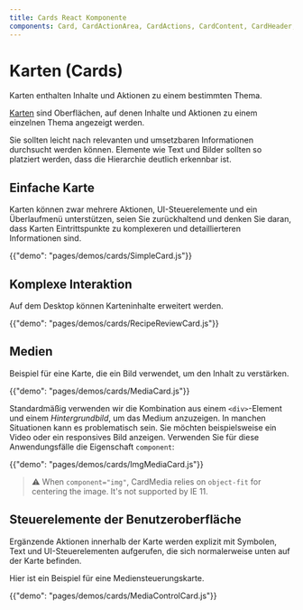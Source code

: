 ```yaml
---
title: Cards React Komponente
components: Card, CardActionArea, CardActions, CardContent, CardHeader, CardMedia, Collapse, Paper
---
```


# Karten (Cards)

<p class="description">Karten enthalten Inhalte und Aktionen zu einem bestimmten Thema.</p>

[Karten](https://material.io/design/components/cards.html) sind Oberflächen, auf denen Inhalte und Aktionen zu einem einzelnen Thema angezeigt werden.

Sie sollten leicht nach relevanten und umsetzbaren Informationen durchsucht werden können. Elemente wie Text und Bilder sollten so platziert werden, dass die Hierarchie deutlich erkennbar ist.

## Einfache Karte

Karten können zwar mehrere Aktionen, UI-Steuerelemente und ein Überlaufmenü unterstützen, seien Sie zurückhaltend und denken Sie daran, dass Karten Eintrittspunkte zu komplexeren und detaillierteren Informationen sind.

{{"demo": "pages/demos/cards/SimpleCard.js"}}

## Komplexe Interaktion

Auf dem Desktop können Karteninhalte erweitert werden.

{{"demo": "pages/demos/cards/RecipeReviewCard.js"}}

## Medien

Beispiel für eine Karte, die ein Bild verwendet, um den Inhalt zu verstärken.

{{"demo": "pages/demos/cards/MediaCard.js"}}

Standardmäßig verwenden wir die Kombination aus einem `<div>`-Element und einem _Hintergrundbild_, um das Medium anzuzeigen. In manchen Situationen kann es problematisch sein. Sie möchten beispielsweise ein Video oder ein responsives Bild anzeigen. Verwenden Sie für diese Anwendungsfälle die Eigenschaft `component`:

{{"demo": "pages/demos/cards/ImgMediaCard.js"}}

> ⚠️ When `component="img"`, CardMedia relies on `object-fit` for centering the image. It's not supported by IE 11.

## Steuerelemente der Benutzeroberfläche

Ergänzende Aktionen innerhalb der Karte werden explizit mit Symbolen, Text und UI-Steuerelementen aufgerufen, die sich normalerweise unten auf der Karte befinden.

Hier ist ein Beispiel für eine Mediensteuerungskarte.

{{"demo": "pages/demos/cards/MediaControlCard.js"}}
